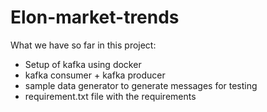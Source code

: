 # Elon-market-trends

What we have so far in this project:

- Setup of kafka using docker
- kafka consumer + kafka producer
- sample data generator to generate messages for testing
- requirement.txt file with the requirements